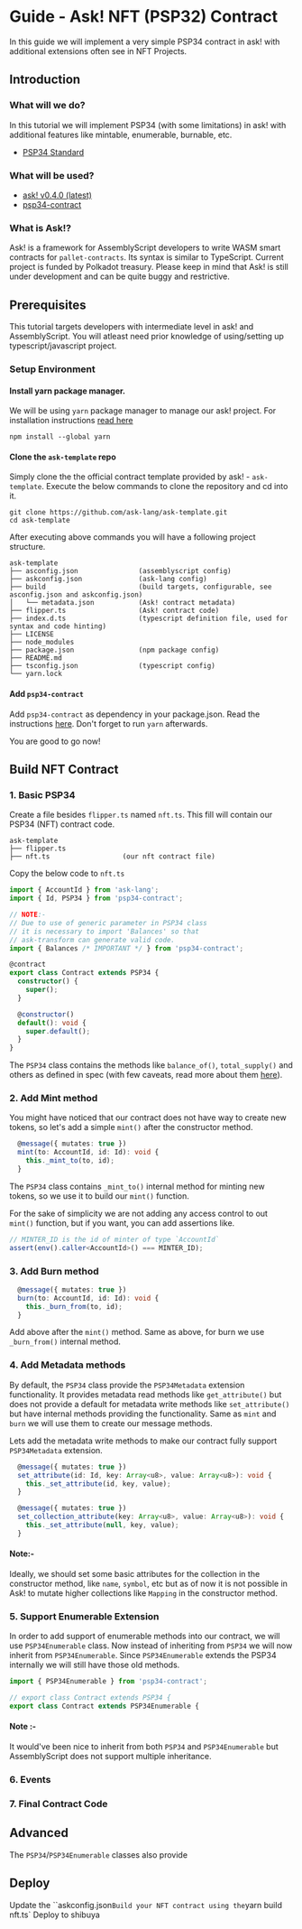 <p align="center"><h1> Guide - Ask! NFT (PSP32) Contract</h1></p>

In this guide we will implement a very simple PSP34 contract in ask!
with additional extensions often see in NFT Projects.

## Introduction

### What will we do?

In this tutorial we will implement PSP34 (with some limitations) in ask! with additional features like
mintable, enumerable, burnable, etc.

- [PSP34 Standard](https://github.com/w3f/PSPs/blob/master/PSPs/psp-34.md)

### What will be used?

- [ask! v0.4.0 (latest)](https://github.com/ask-lang/ask)
- [psp34-contract](https://github.com/ashutoshvarma/psp34-contract)

### What is Ask!?

Ask! is a framework for AssemblyScript developers to write WASM smart contracts for `pallet-contracts`. Its syntax is similar to TypeScript. Current project is funded by Polkadot treasury. Please keep in mind that Ask! is still under development and can be quite buggy and restrictive.

## Prerequisites

This tutorial targets developers with intermediate level in ask! and AssemblyScript.
You will atleast need prior knowledge of using/setting up typescript/javascript project.

### Setup Environment

#### Install yarn package manager.

We will be using `yarn` package manager to manage our ask! project. For installation instructions [read here](https://classic.yarnpkg.com/lang/en/docs/install)

```
npm install --global yarn
```

#### Clone the `ask-template` repo

Simply clone the the official contract template provided by ask! - `ask-template`.
Execute the below commands to clone the repository and cd into it.

```
git clone https://github.com/ask-lang/ask-template.git
cd ask-template
```

After executing above commands you will have a following project structure.

```
ask-template
├── asconfig.json               (assemblyscript config)
├── askconfig.json              (ask-lang config)
├── build                       (build targets, configurable, see asconfig.json and askconfig.json)
│   └── metadata.json           (Ask! contract metadata)
├── flipper.ts                  (Ask! contract code)
├── index.d.ts                  (typescript definition file, used for syntax and code hinting)
├── LICENSE
├── node_modules
├── package.json                (npm package config)
├── README.md
├── tsconfig.json               (typescript config)
└── yarn.lock
```

#### Add `psp34-contract`

Add `psp34-contract` as dependency in your package.json. Read the instructions [here](https://github.com/ashutoshvarma/psp34-contract#add-as-dependency).
Don't forget to run `yarn` afterwards.

You are good to go now!

## Build NFT Contract

### 1. Basic PSP34

Create a file besides `flipper.ts` named `nft.ts`. This fill will contain our PSP34 (NFT) contract code.

```
ask-template
├── flipper.ts
├── nft.ts                  (our nft contract file)
```

Copy the below code to `nft.ts`

```ts
import { AccountId } from 'ask-lang';
import { Id, PSP34 } from 'psp34-contract';

// NOTE:-
// Due to use of generic parameter in PSP34 class
// it is necessary to import 'Balances' so that
// ask-transform can generate valid code.
import { Balances /* IMPORTANT */ } from 'psp34-contract';

@contract
export class Contract extends PSP34 {
  constructor() {
    super();
  }

  @constructor()
  default(): void {
    super.default();
  }
}
```

The `PSP34` class contains the methods like `balance_of()`, `total_supply()` and
others as defined in spec (with few caveats, read more about them [here](./README.md#limitations)).

### 2. Add Mint method

You might have noticed that our contract does not have way to create new tokens,
so let's add a simple `mint()` after the constructor method.

```ts
  @message({ mutates: true })
  mint(to: AccountId, id: Id): void {
    this._mint_to(to, id);
  }
```

The `PSP34` class contains `_mint_to()` internal method for minting new tokens, so we use it
to build our `mint()` function.

For the sake of simplicity we are not adding any access control to out `mint()` function,
but if you want, you can add assertions like.

```ts
// MINTER_ID is the id of minter of type `AccountId`
assert(env().caller<AccountId>() === MINTER_ID);
```

### 3. Add Burn method

```ts
  @message({ mutates: true })
  burn(to: AccountId, id: Id): void {
    this._burn_from(to, id);
  }
```

Add above after the `mint()` method. Same as above, for burn we use `_burn_from()` internal method.

### 4. Add Metadata methods

By default, the `PSP34` class provide the `PSP34Metadata` extension functionality.
It provides metadata read methods like `get_attribute()` but does not provide a
default for metadata write methods like `set_attribute()` but have internal methods
providing the functionality. Same as `mint` and `burn` we will use them to create our
message methods.

Lets add the metadata write methods to make our contract fully support `PSP34Metadata`
extension.

```ts
  @message({ mutates: true })
  set_attribute(id: Id, key: Array<u8>, value: Array<u8>): void {
    this._set_attribute(id, key, value);
  }

  @message({ mutates: true })
  set_collection_attribute(key: Array<u8>, value: Array<u8>): void {
    this._set_attribute(null, key, value);
  }
```

#### Note:-

Ideally, we should set some basic attributes for the collection in the constructor
method, like `name`, `symbol`, etc but as of now it is not possible in Ask! to mutate
higher collections like `Mapping` in the constructor method.

### 5. Support Enumerable Extension

In order to add support of enumerable methods into our contract, we will use `PSP34Enumerable`
class. Now instead of inheriting from `PSP34` we will now inherit from `PSP34Enumerable`. Since
`PSP34Enumerable` extends the PSP34 internally we will still have those old methods.

```ts
import { PSP34Enumerable } from 'psp34-contract';

// export class Contract extends PSP34 {
export class Contract extends PSP34Enumerable {
```

#### Note :-
It would've been nice to inherit from both `PSP34` and `PSP34Enumerable` but AssemblyScript does
not support multiple inheritance.

### 6. Events

### 7. Final Contract Code

## Advanced
The `PSP34`/`PSP34Enumerable` classes also provide 

## Deploy

Update the ``askconfig.json`
Build your NFT contract using the `yarn build nft.ts`
Deploy to shibuya
